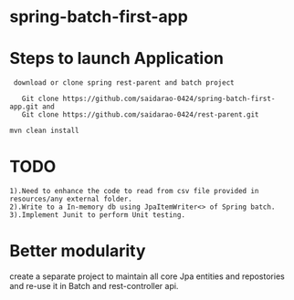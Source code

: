 # spring-batch-first-app


# Steps to launch Application
     download or clone spring rest-parent and batch project
     
       Git clone https://github.com/saidarao-0424/spring-batch-first-app.git and 
       Git clone https://github.com/saidarao-0424/rest-parent.git

    mvn clean install 
    
# TODO 
    1).Need to enhance the code to read from csv file provided in resources/any external folder.
    2).Write to a In-memory db using JpaItemWriter<> of Spring batch.
    3).Implement Junit to perform Unit testing.
    
# Better modularity
 create a separate project to maintain all core Jpa entities and repostories and re-use it in Batch and rest-controller api.


